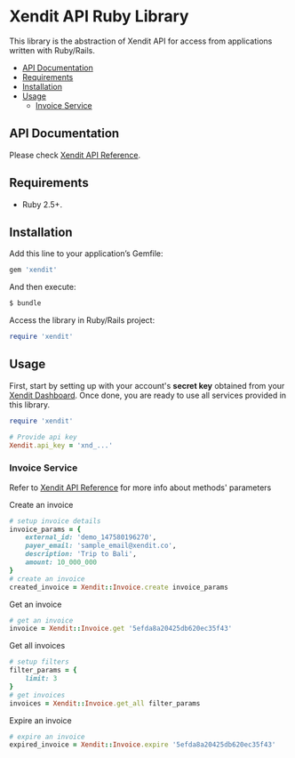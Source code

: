 # Xendit API Ruby Library

This library is the abstraction of Xendit API for access from applications written with Ruby/Rails.

<!-- toc -->

- [API Documentation](#api-documentation)
- [Requirements](#requirements)
- [Installation](#installation)
- [Usage](#usage)
  * [Invoice Service](#invoice-service)

<!-- tocstop -->

## API Documentation

Please check [Xendit API Reference](https://xendit.github.io/apireference/).

## Requirements
- Ruby 2.5+.

## Installation
Add this line to your application’s Gemfile:
```bash
gem 'xendit'
```
And then execute:
```bash
$ bundle
```
Access the library in Ruby/Rails project:
```ruby
require 'xendit'
```

## Usage

First, start by setting up with your account's **secret key** obtained from your [Xendit Dashboard](https://dashboard.xendit.co/settings/developers#api-keys).
Once done, you are ready to use all services provided in this library.

```ruby
require 'xendit'

# Provide api key
Xendit.api_key = 'xnd_...'
```

### Invoice Service

Refer to [Xendit API Reference](https://xendit.github.io/apireference/#invoices) for more info about methods' parameters

Create an invoice
```ruby
# setup invoice details
invoice_params = {
    external_id: 'demo_147580196270',
    payer_email: 'sample_email@xendit.co',
    description: 'Trip to Bali',
    amount: 10_000_000
}
# create an invoice
created_invoice = Xendit::Invoice.create invoice_params
```

Get an invoice
```ruby
# get an invoice
invoice = Xendit::Invoice.get '5efda8a20425db620ec35f43'
```

Get all invoices
```ruby
# setup filters
filter_params = {
    limit: 3
}
# get invoices
invoices = Xendit::Invoice.get_all filter_params
```

Expire an invoice
```ruby
# expire an invoice
expired_invoice = Xendit::Invoice.expire '5efda8a20425db620ec35f43'
```